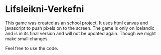 # Lifsleikni-Verkefni
This game was created as an school project. It uses html canvas and javascript to push pixels on to the screen.
The game is only on Icelandic and is in its final version and will not be updated again. Though we might make small changes.

Feel free to use the code.
